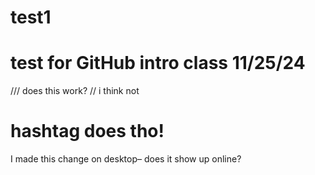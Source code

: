 # test1
# test for GitHub intro class 11/25/24
/// does this work?
//   i think not
#    hashtag does tho!

I made this change on desktop– does it show up online?
